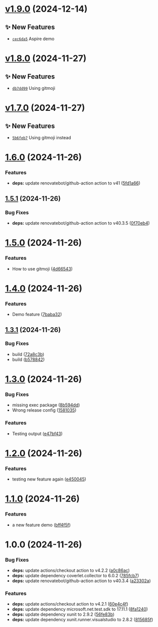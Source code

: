 # [v1.9.0](https://github.com/fredrkl/net-recap/compare/v1.8.0...v1.9.0) (2024-12-14)

## ✨ New Features
- [`cec6da5`](https://github.com/fredrkl/net-recap/commit/cec6da5)  Aspire demo

# [v1.8.0](https://github.com/fredrkl/net-recap/compare/v1.7.0...v1.8.0) (2024-11-27)

## ✨ New Features
- [`db7dd99`](https://github.com/fredrkl/net-recap/commit/db7dd99)  Using gitmoji

# [v1.7.0](https://github.com/fredrkl/net-recap/compare/v1.6.0...v1.7.0) (2024-11-27)

## ✨ New Features
- [`5b6feb7`](https://github.com/fredrkl/net-recap/commit/5b6feb7)  Using gitmoji instead

# [1.6.0](https://github.com/fredrkl/net-recap/compare/v1.5.1...v1.6.0) (2024-11-26)


### Features

* **deps:** update renovatebot/github-action action to v41 ([5fd1a66](https://github.com/fredrkl/net-recap/commit/5fd1a66ee0493f222256d65eb94d6171dbbd5135))

## [1.5.1](https://github.com/fredrkl/net-recap/compare/v1.5.0...v1.5.1) (2024-11-26)


### Bug Fixes

* **deps:** update renovatebot/github-action action to v40.3.5 ([0f70eb4](https://github.com/fredrkl/net-recap/commit/0f70eb425b62b1a491fc8d20e4802ef5277ca0ba))

# [1.5.0](https://github.com/fredrkl/net-recap/compare/v1.4.0...v1.5.0) (2024-11-26)


### Features

* How to use gitmoji ([4d66543](https://github.com/fredrkl/net-recap/commit/4d665439fd7f79aea16212d1acf717e189e2e812))

# [1.4.0](https://github.com/fredrkl/net-recap/compare/v1.3.1...v1.4.0) (2024-11-26)


### Features

* Demo feature ([7baba32](https://github.com/fredrkl/net-recap/commit/7baba323cdbf682237efca3213a7ab8b35a73681))

## [1.3.1](https://github.com/fredrkl/net-recap/compare/v1.3.0...v1.3.1) (2024-11-26)


### Bug Fixes

* build ([72a8c3b](https://github.com/fredrkl/net-recap/commit/72a8c3b69e790a2c7411d1d30868db2849919dbe))
* build ([b578842](https://github.com/fredrkl/net-recap/commit/b5788420ed7121270810f5058459de17bc84fdea))

# [1.3.0](https://github.com/fredrkl/net-recap/compare/v1.2.0...v1.3.0) (2024-11-26)


### Bug Fixes

* missing exec package ([8b594dd](https://github.com/fredrkl/net-recap/commit/8b594ddb2abc2a5bfae57bdfd9f76947334b2d11))
* Wrong release config ([1581035](https://github.com/fredrkl/net-recap/commit/158103567b8d97e7713fe526e4fc6a6acf12e1b5))


### Features

* Testing output ([e47bf43](https://github.com/fredrkl/net-recap/commit/e47bf43c0b542273703f3a724fa5fb8bb25fbd6f))

# [1.2.0](https://github.com/fredrkl/net-recap/compare/v1.1.0...v1.2.0) (2024-11-26)


### Features

* testing new feature again ([e450045](https://github.com/fredrkl/net-recap/commit/e450045678951dc977d4959882c83db213d2ffc0))

# [1.1.0](https://github.com/fredrkl/net-recap/compare/v1.0.0...v1.1.0) (2024-11-26)


### Features

* a new feature demo ([bff4f5f](https://github.com/fredrkl/net-recap/commit/bff4f5fe8931f4a806ee705db3ba4edbf14fda5b))

# 1.0.0 (2024-11-26)


### Bug Fixes

* **deps:** update actions/checkout action to v4.2.2 ([a0c86ac](https://github.com/fredrkl/net-recap/commit/a0c86ac4b6d775a6e8ac7941184516cf0a4aa2e2))
* **deps:** update dependency coverlet.collector to 6.0.2 ([785fcb7](https://github.com/fredrkl/net-recap/commit/785fcb776630bceb1e8333da0f2bc96af1cbea6c))
* **deps:** update renovatebot/github-action action to v40.3.4 ([a23302a](https://github.com/fredrkl/net-recap/commit/a23302a5ed431ec7d96ef57bb404dbd8d3b5bd24))


### Features

* **deps:** update actions/checkout action to v4.2.1 ([60e4c4f](https://github.com/fredrkl/net-recap/commit/60e4c4feca24d898691705ebd8c8935763067b27))
* **deps:** update dependency microsoft.net.test.sdk to 17.11.1 ([8fa1240](https://github.com/fredrkl/net-recap/commit/8fa12408bb2109776b4b68afc5c020895953435a))
* **deps:** update dependency xunit to 2.9.2 ([56fe83b](https://github.com/fredrkl/net-recap/commit/56fe83bb7992a3717506288f2eb8ecbfafda29d3))
* **deps:** update dependency xunit.runner.visualstudio to 2.8.2 ([815685f](https://github.com/fredrkl/net-recap/commit/815685f8a4f6395d7f0bfdc138c220d61e51f8d4))
